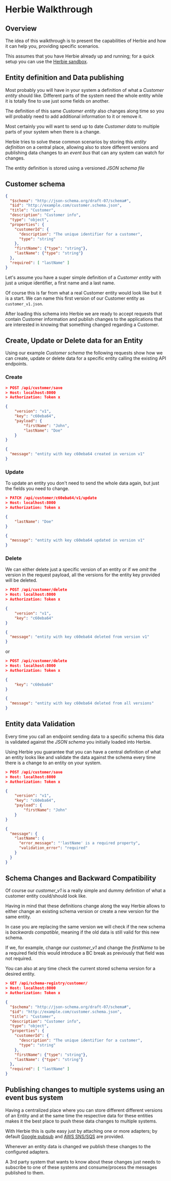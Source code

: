 # Herbie Walkthrough

## Overview

The idea of this walkthrough is to present the capabilities of Herbie and how it can help you, providing specific scenarios.

This assumes that you have Herbie already up and running; for a quick setup you can use the [Herbie sandbox](https://github.com/herbie/sandbox).

## Entity definition and Data publishing

Most probably you will have in your system a definition of what a _Customer entity_ should like. Different parts of the system need the whole entity while it is totally fine to use just some fields on another.

The definition of this same _Customer entity_ also changes along time so you will probably need to add additional information to it or remove it.

Most certainly you will want to send up to date _Customer data_ to multiple parts of your system when there is a change.

Herbie tries to solve these common scenarios by storing this _entity definition_ on a central place, allowing also to store different versions and publishing data changes to an _event bus_ that can any system can watch for changes.

The entity definition is stored using a versioned _JSON schema file_

## Customer schema

```json
{
  "$schema": "http://json-schema.org/draft-07/schema#",
  "$id": "http://example.com/customer.schema.json",
  "title": "Customer",
  "description": "Customer info",
  "type": "object",
  "properties": {
    "customerId": {
      "description": "The unique identifier for a customer",
      "type": "string"
    },
    "firstName": {"type": "string"},
    "lastName": {"type": "string"}
  },
  "required": [ "lastName" ]
}
```

Let's assume you have a super simple definition of a _Customer entity_ with just a unique identifier, a first name and a last name.

Of course this is far from what a real Customer entity would look like but it is a start. We can name this first version of our Customer entity as  `customer_v1.json`.

After loading this schema into Herbie we are ready to accept requests that contain Customer information and publish changes to the applications that are interested in knowing that something changed regarding a Customer.

## Create, Update or Delete data for an Entity

Using our example _Customer schema_ the following requests show how we can create, update or delete data for a specific entity calling the existing API endpoints.

### Create

```json
> POST /api/customer/save
> Host: localhost:8000
> Authorization: Token x

{
 	"version": "v1",
 	"key": "c60eba64",
 	"payload": {
 		"firstName": "John",
 		"lastName": "Doe"
 	}
}
```

```json
{
  "message": "entity with key c60eba64 created in version v1"
}
```

### Update

To update an entity you don't need to send the whole data again, but just the fields you need to change.

```json
> PATCH /api/customer/c60eba64/v1/update
> Host: localhost:8000
> Authorization: Token x

{
 	"lastName": "Doe"
}
```

```json
{
  "message": "entity with key c60eba64 updated in version v1"
}
```

### Delete

We can either delete just a specific version of an entity or if we _omit_ the version in the request payload, all the versions for the entity key provided will be deleted.

```json
> POST /api/customer/delete
> Host: localhost:8000
> Authorization: Token x

{
 	"version": "v1",
 	"key": "c60eba64"
}
```

```json
{
  "message": "entity with key c60eba64 deleted from version v1"
}
```

or

```json
> POST /api/customer/delete
> Host: localhost:8000
> Authorization: Token x

{
 	"key": "c60eba64"
}
```

```json
{
  "message": "entity with key c60eba64 deleted from all versions"
}
```

## Entity data Validation

Every time you call an endpoint sending data to a specific schema this data is validated against the _JSON schema_ you initially loaded into Herbie.

Using Herbie you guarantee that you can have a central definition of what an entity looks like and validate the data against the schema every time there is a change to an entity on your system.

```json
> POST /api/customer/save
> Host: localhost:8000
> Authorization: Token x

{
 	"version": "v1",
 	"key": "c60eba64",
 	"payload": {
 		"firstName": "John"
 	}
}
```

```json
{
  "message": {
    "lastName": {
      "error_message": "'lastName' is a required property",
      "validation_error": "required"
    }
  }
}
```

## Schema Changes and Backward Compatibility

Of course our _customer_v1_ is a really simple and dummy definition of what a customer entity could/should look like.

Having in mind that these definitions change along the way Herbie allows to either change an existing schema version or create a new version for the same entity.

In case you are replacing the same version we will check if the new schema is _backwards compatible_, meaning if the old data is still valid for this new schema.

If we, for example, change our _customer_v1_ and change the _firstName_ to be a required field this would introduce a BC break as previously that field was not required.

You can also at any time check the current stored schema version for a desired entity.

```json
> GET /api/schema-registry/customer/
> Host: localhost:8000
> Authorization: Token x
```

```json
{
  "$schema": "http://json-schema.org/draft-07/schema#",
  "$id": "http://example.com/customer.schema.json",
  "title": "Customer",
  "description": "Customer info",
  "type": "object",
  "properties": {
    "customerId": {
      "description": "The unique identifier for a customer",
      "type": "string"
    },
    "firstName": {"type": "string"},
    "lastName": {"type": "string"}
  },
  "required": [ "lastName" ]
}
```

## Publishing changes to multiple systems using an event bus system

Having a centralized place where you can store different different versions of an Entity and at the same time the respective data for these entities makes it the best place to push these data changes to multiple systems.

With Herbie this is quite easy just by attaching one or more adapters; by default [Google pubsub](https://github.com/herbie/google-pubsub-adapter) and [AWS SNS/SQS](https://github.com/herbie/aws-sns-sqs-adapter) are provided.

Whenever an entity data is changed we publish these changes to the configured adapters.

A 3rd party system that wants to know about these changes just needs to subscribe to one of these systems and consume/process the messages published to them.
